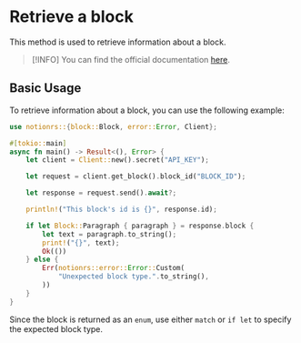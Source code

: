 # Retrieve a block

This method is used to retrieve information about a block.

> [!INFO]
> You can find the official documentation [here](https://developers.notion.com/reference/retrieve-a-block).

## Basic Usage

To retrieve information about a block, you can use the following example:

```rs
use notionrs::{block::Block, error::Error, Client};

#[tokio::main]
async fn main() -> Result<(), Error> {
    let client = Client::new().secret("API_KEY");

    let request = client.get_block().block_id("BLOCK_ID");

    let response = request.send().await?;

    println!("This block's id is {}", response.id);

    if let Block::Paragraph { paragraph } = response.block {
        let text = paragraph.to_string();
        print!("{}", text);
        Ok(())
    } else {
        Err(notionrs::error::Error::Custom(
            "Unexpected block type.".to_string(),
        ))
    }
}
```

Since the block is returned as an `enum`, use either `match` or `if let` to specify the expected block type.
